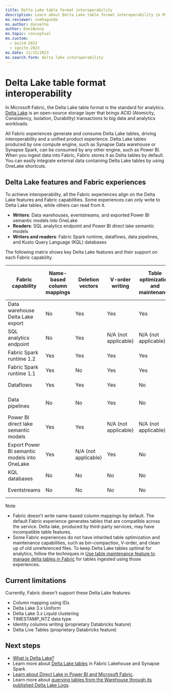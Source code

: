 ```yaml
---
title: Delta Lake table format interoperability
description: Learn about Delta Lake table format interoperability in Microsoft Fabric.
ms.reviewer: snehagunda
ms.author: dacoelho
author: DaniBunny
ms.topic: conceptual
ms.custom:
  - build-2023
  - ignite-2023
ms.date: 11/15/2023
ms.search.form: delta lake interoperability
---
```


# Delta Lake table format interoperability

In Microsoft Fabric, the Delta Lake table format is the standard for analytics. [Delta Lake](https://docs.delta.io/latest/delta-intro.html) is an open-source storage layer that brings ACID (Atomicity, Consistency, Isolation, Durability) transactions to big data and analytics workloads.

All Fabric experiences generate and consume Delta Lake tables, driving interoperability and a unified product experience. Delta Lake tables produced by one compute engine, such as Synapse Data warehouse or Synapse Spark, can be consumed by any other engine, such as Power BI. When you ingest data into Fabric, Fabric stores it as Delta tables by default. You can easily integrate external data containing Delta Lake tables by using OneLake shortcuts.

## Delta Lake features and Fabric experiences

To achieve interoperability, all the Fabric experiences align on the Delta Lake features and Fabric capabilities. Some experiences can only write to Delta Lake tables, while others can read from it.

* **Writers**: Data warehouses, eventstreams, and exported Power BI semantic models into OneLake
* **Readers**: SQL analytics endpoint and Power BI direct lake semantic models
* **Writers and readers**: Fabric Spark runtime, dataflows, data pipelines, and Kusto Query Language (KQL) databases

The following matrix shows key Delta Lake features and their support on each Fabric capability.

|Fabric capability|Name-based column mappings|Deletion vectors|V-order writing|Table optimization and maintenance|Write partitions|Read partitions|Delta reader/writer version and default table features|
|---------|---------|---------|---------|---------|---------|---------|---------|
|Data warehouse Delta Lake export|No|Yes|Yes|Yes|No|Yes|Reader: 3<br/>Writer: 7<br/>Deletion Vectors|
SQL analytics endpoint|No|Yes|N/A (not applicable)|N/A (not applicable)|N/A (not applicable)|Yes|N/A (not applicable)|
Fabric Spark runtime 1.2|Yes|Yes|Yes|Yes|Yes|Yes|Reader: 1<br/>Writer: 2|
Fabric Spark runtime 1.1|Yes|No|Yes|Yes|Yes|Yes|Reader: 1<br/>Writer: 2|
Dataflows|Yes|Yes|Yes|No|Yes|Yes|Reader: 1<br/>Writer: 2<br/>|
Data pipelines|No|No|Yes|No|Yes, overwrite only|Yes|Reader: 1<br/>Writer: 2|
Power BI direct lake semantic models|Yes|Yes|N/A (not applicable)|N/A (not applicable)|N/A (not applicable)|Yes|N/A (not applicable)|
Export Power BI semantic models into OneLake|Yes|N/A (not applicable)|Yes|No|Yes|N/A (not applicable)|Reader: 2<br/>Writer: 5|
KQL databases|No|No|No|No|Yes|Yes|Reader: 1<br/>Writer: 1|
Eventstreams|No|No|No|No|Yes|N/A (not applicable)|Reader: 1<br/>Writer: 2|

> [!NOTE]
>
> * Fabric doesn't write name-based column mappings by default. The default Fabric experience generates tables that are compatible across the service. Delta lake, produced by third-party services, may have incompatible table features.
> * Some Fabric experiences do not have inherited table optimization and maintenance capabilities, such as bin-compaction, V-order, and clean up of old unreferenced files. To keep Delta Lake tables optimal for analytics, follow the techniques in [Use table maintenance feature to manage delta tables in Fabric](../data-engineering/lakehouse-table-maintenance.md) for tables ingested using those experiences.

## Current limitations

Currently, Fabric doesn't support these Delta Lake features:

* Column mapping using IDs
* Delta Lake 3.x Uniform
* Delta Lake 3.x Liquid clustering
* TIMESTAMP_NTZ data type
* Identity columns writing (proprietary Databricks feature)
* Delta Live Tables (proprietary Databricks feature)

## Next steps

* [What is Delta Lake?](/azure/synapse-analytics/spark/apache-spark-what-is-delta-lake)
* Learn more about [Delta Lake tables](../data-engineering/lakehouse-and-delta-tables.md) in Fabric Lakehouse and Synapse Spark.
* [Learn about Direct Lake in Power BI and Microsoft Fabric](/power-bi/enterprise/directlake-overview).
* Learn more about [querying tables from the Warehouse through its published Delta Lake Logs](../data-warehouse/query-delta-lake-logs.md).
